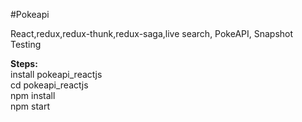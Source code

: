 #Pokeapi

React,redux,redux-thunk,redux-saga,live search, PokeAPI, Snapshot Testing

<b>Steps:</b><br />
install pokeapi_reactjs<br />
cd pokeapi_reactjs<br />
npm install <br />
npm start <br />

